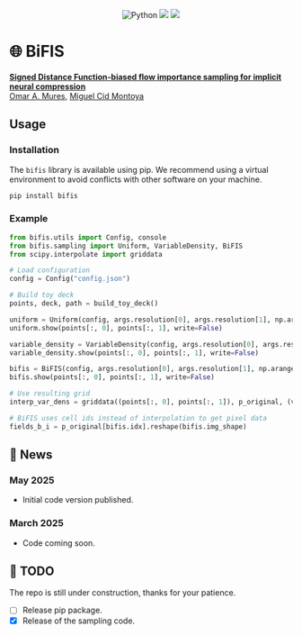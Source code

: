 <p align="center">
    <a>
	    <img src='https://img.shields.io/badge/python-3.10%2B-blueviolet' alt='Python' />
	</a>
    <a>
	    <img src='https://img.shields.io/badge/code%20style-black-black' />
	</a>
    <a href='https://opensource.org/license/lgpl-2-1'>
	    <img src='https://img.shields.io/badge/license-LGPLv2+-blue' />
	</a>
</p>

# 🌐 BiFIS

[**Signed Distance Function-biased flow importance sampling for implicit neural compression**]()<br/>
[Omar A. Mures](https://omaralv.com/), [Miguel Cid Montoya]()

## Usage

### Installation

The `bifis` library is available using pip. We recommend using a virtual environment to avoid conflicts with other software on your machine.

``` bash
pip install bifis
```

### Example

```python
from bifis.utils import Config, console
from bifis.sampling import Uniform, VariableDensity, BiFIS
from scipy.interpolate import griddata

# Load configuration
config = Config("config.json")

# Build toy deck
points, deck, path = build_toy_deck()

uniform = Uniform(config, args.resolution[0], args.resolution[1], np.arange(len(points)))
uniform.show(points[:, 0], points[:, 1], write=False)

variable_density = VariableDensity(config, args.resolution[0], args.resolution[1], np.arange(len(points)))
variable_density.show(points[:, 0], points[:, 1], write=False)

bifis = BiFIS(config, args.resolution[0], args.resolution[1], np.arange(len(points)), samples=points, surface=deck, surface_idx=np.arange(len(deck)))
bifis.show(points[:, 0], points[:, 1], write=False)

# Use resulting grid
interp_var_dens = griddata((points[:, 0], points[:, 1]), p_original, (variable_density.grid_x, variable_density.grid_y), method=interpolation_method)

# BiFIS uses cell ids instead of interpolation to get pixel data
fields_b_i = p_original[bifis.idx].reshape(bifis.img_shape)
```

## 📢 News

### May 2025

- Initial code version published.

### March 2025

- Code coming soon.

## 🎯 TODO

The repo is still under construction, thanks for your patience. 

- [ ] Release pip package.
- [x] Release of the sampling code.
